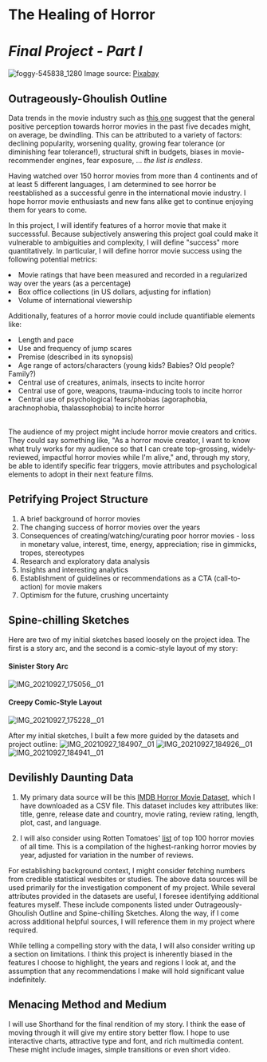 # The Healing of Horror 
# _Final Project - Part I_

![foggy-545838_1280](https://user-images.githubusercontent.com/78868693/134982483-5dcdb4e9-f797-4fd5-a318-01a3a4a74985.jpg)
Image source: [Pixabay](https://pixabay.com/photos/foggy-mist-forest-trees-spooky-545838/)

## Outrageously-Ghoulish Outline
Data trends in the movie industry such as [this one](https://wheresthejump.com/has-the-quality-of-horror-movies-declined-over-time/) suggest that the general positive perception towards horror movies in the past five decades might, on average, be dwindling. This can be attributed to a variety of factors: declining popularity, worsening quality, growing fear tolerance (or diminishing fear tolerance!), structural shift in budgets, biases in movie-recommender engines, fear exposure, ... _the list is endless_. 

Having watched over 150 horror movies from more than 4 continents and of at least 5 different languages, I am determined to see horror be reestablished as a successful genre in the international movie industry. I hope horror movie enthusiasts and new fans alike get to continue enjoying them for years to come. 

In this project, I will identify features of a horror movie that make it successsful. Because subjectively answering this project goal could make it vulnerable to ambiguities and complexity, I will define "success" more quantitatively. In particular, I will define horror movie success using the following potential metrics:

<li> Movie ratings that have been measured and recorded in a regularized way over the years (as a percentage)
<li> Box office collections (in US dollars, adjusting for inflation)
<li> Volume of international viewership 
  
Additionally, features of a horror movie could include quantifiable elements like:
<li> Length and pace
<li> Use and frequency of jump scares
<li> Premise (described in its synopsis)
<li> Age range of actors/characters (young kids? Babies? Old people? Family?)
<li> Central use of creatures, animals, insects to incite horror
<li> Central use of gore, weapons, trauma-inducing tools to incite horror
<li> Central use of psychological fears/phobias (agoraphobia, arachnophobia, thalassophobia) to incite horror </li>

<br> The audience of my project might include horror movie creators and critics. They could say something like, "As a horror movie creator, I want to know what truly works for my audience so that I can create top-grossing, widely-reviewed, impactful horror movies while I'm alive," and, through my story, be able to identify specific fear triggers, movie attributes and psychological elements to adopt in their next feature films.

## Petrifying Project Structure
1. A brief background of horror movies 
2. The changing success of horror movies over the years
3. Consequences of creating/watching/curating poor horror movies - loss in monetary value, interest, time, energy, appreciation; rise in gimmicks, tropes, stereotypes
4. Research and exploratory data analysis
5. Insights and interesting analytics
6. Establishment of guidelines or recommendations as a CTA (call-to-action) for movie makers
7. Optimism for the future, crushing uncertainty

## Spine-chilling Sketches
Here are two of my initial sketches based loosely on the project idea. The first is a story arc, and the second is a comic-style layout of my story:

#### Sinister Story Arc
![IMG_20210927_175056__01](https://user-images.githubusercontent.com/78868693/134991090-dbe7df81-4977-4e95-a6a1-e18625d4dc59.jpg)

#### Creepy Comic-Style Layout
![IMG_20210927_175228__01](https://user-images.githubusercontent.com/78868693/134991209-755b3b33-286f-4b1c-98d3-fca157f4d17e.jpg)

After my initial sketches, I built a few more guided by the datasets and project outline:
![IMG_20210927_184907__01](https://user-images.githubusercontent.com/78868693/134995925-42f52d10-509f-4281-b37b-6ddea6eaabab.jpg)
![IMG_20210927_184926__01](https://user-images.githubusercontent.com/78868693/134995943-3ff2f9eb-2a85-4a08-81c7-d951fa27b0b6.jpg)
![IMG_20210927_184941__01](https://user-images.githubusercontent.com/78868693/134995965-f85529bc-81f4-4fd2-9492-9c6ca75311c7.jpg)

## Devilishly Daunting Data
1. My primary data source will be this [IMDB Horror Movie Dataset](https://www.kaggle.com/PromptCloudHQ/imdb-horror-movie-dataset), which I have downloaded as a CSV file.
  This dataset includes key attributes like: title, genre, release date and country, movie rating, review rating, length, plot, cast, and language.

2. I will also consider using Rotten Tomatoes' [list](https://www.rottentomatoes.com/top/bestofrt/top_100_horror_movies/) of top 100 horror movies of all time.
  This is a compilation of the highest-ranking horror movies by year, adjusted for variation in the number of reviews. 

For establishing background context, I might consider fetching numbers from credible statistical wesbites or studies. The above data sources will be used primarily for the investigation component of my project. While several attributes provided in the datasets are useful, I foresee identifying additional features myself. These include components listed under Outrageously-Ghoulish Outline and Spine-chilling Sketches. Along the way, if I come across additional helpful sources, I will reference them in my project where required.

While telling a compelling story with the data, I will also consider writing up a section on limitations. I think this project is inherently biased in the features I choose to highlight, the years and regions I look at, and the assumption that any recommendations I make will hold significant value indefinitely.  

## Menacing Method and Medium
I will use Shorthand for the final rendition of my story. I think the ease of moving through it will give my entire story better flow. I hope to use interactive charts, attractive type and font, and rich multimedia content. These might include images, simple transitions or even short video.
